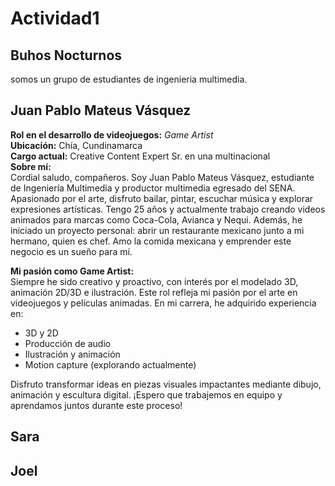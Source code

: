 # Actividad1 
 
 ## Buhos Nocturnos
somos un grupo de estudiantes de ingenieria multimedia.



## Juan Pablo Mateus Vásquez
**Rol en el desarrollo de videojuegos:** *Game Artist*  
**Ubicación:** Chía, Cundinamarca  
**Cargo actual:** Creative Content Expert Sr. en una multinacional  
**Sobre mí:**  
Cordial saludo, compañeros. 
Soy Juan Pablo Mateus Vásquez, estudiante de Ingeniería Multimedia y productor multimedia egresado del SENA. 
Apasionado por el arte, disfruto bailar, pintar, escuchar música y explorar expresiones artísticas. 
Tengo 25 años y actualmente trabajo creando videos animados para marcas como Coca-Cola, Avianca y Nequi.
Además, he iniciado un proyecto personal: abrir un restaurante mexicano junto a mi hermano, quien es chef. 
Amo la comida mexicana y emprender este negocio es un sueño para mí.

**Mi pasión como Game Artist:**  
Siempre he sido creativo y proactivo, con interés por el modelado 3D, animación 2D/3D e ilustración. 
Este rol refleja mi pasión por el arte en videojuegos y películas animadas. En mi carrera, he adquirido experiencia en:
- 3D y 2D
- Producción de audio
- Ilustración y animación
- Motion capture (explorando actualmente)

Disfruto transformar ideas en piezas visuales impactantes mediante dibujo, animación y escultura digital. ¡Espero que trabajemos en equipo y aprendamos juntos durante este proceso!


## Sara


## Joel



